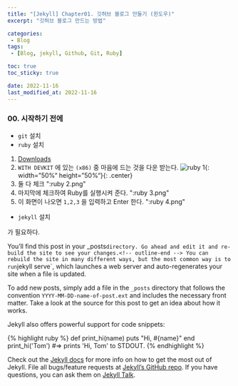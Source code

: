 ```yaml
---
title: "[Jekyll] Chapter01. 깃허브 블로그 만들기 (윈도우)"
excerpt: "깃허브 블로그 만드는 방법"

categories:
 - Blog
tags:
 - [Blog, jekyll, Github, Git, Ruby]

toc: true
toc_sticky: true

date: 2022-11-16
last_modified_at: 2022-11-16
---
```


<!-- outline-start -->

### 00. 시작하기 전에

- `git` 설치
- `ruby` 설치
 1. [Downloads](https://rubyinstaller.org/)
 1. `WITH DEVKIT` 에 있는 `(x86)` 중 마음에 드는 것을 다운 받는다.
  ![ruby 1](https://user-images.githubusercontent.com/117553252/202195331-b0fea8c8-4e8c-4c17-92f0-3169cd6fc377.png){: width=”50%“ height=”50%“}{: .center}
 1. 둘 다 체크
  ":ruby 2.png"
 1. 마지막에 체크하여 Ruby를 실행시켜 준다.
  ":ruby 3.png"
 1. 이 화면이 나오면 `1,2,3` 을 입력하고 Enter 한다.
  ":ruby 4.png"
- `jekyll` 설치

가 필요하다.




You’ll find this post in your _posts` directory. Go ahead and edit it and re-build the site to see your changes.<!-- outline-end --> You can rebuild the site in many different ways, but the most common way is to run `jekyll serve`, which launches a web server and auto-regenerates your site when a file is updated.

To add new posts, simply add a file in the `_posts` directory that follows the convention `YYYY-MM-DD-name-of-post.ext` and includes the necessary front matter. Take a look at the source for this post to get an idea about how it works.

Jekyll also offers powerful support for code snippets:

{% highlight ruby %}
def print_hi(name)
  puts "Hi, #{name}"
end
print_hi('Tom')
#=> prints 'Hi, Tom' to STDOUT.
{% endhighlight %}

Check out the [Jekyll docs][jekyll-docs] for more info on how to get the most out of Jekyll. File all bugs/feature requests at [Jekyll’s GitHub repo][jekyll-gh]. If you have questions, you can ask them on [Jekyll Talk][jekyll-talk].

[jekyll-docs]: https://jekyllrb.com/docs/home
[jekyll-gh]:   https://github.com/jekyll/jekyll
[jekyll-talk]: https://talk.jekyllrb.com/
